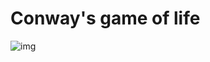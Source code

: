 # Conway's game of life

![img](https://user-images.githubusercontent.com/11765482/46035677-55a9af00-c123-11e8-94aa-02e4b3827469.jpeg)
